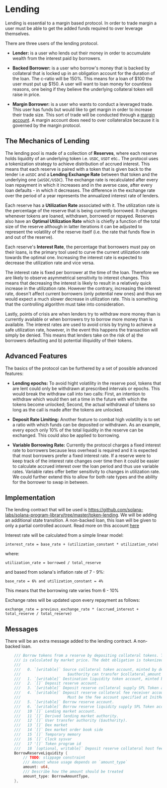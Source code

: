 # Lending

Lending is essential to a margin based protocol. In order to trade margin a user must be able to get the added funds required to over leverage themselves.

There are three users of the lending protocol.

- **Lender:** is a user who lends out their money in order to accumulate wealth from the interest paid by borrowers.

- **Backed Borrower:** is a user who borrow's money that is backed by collateral that is locked up in an obligation account for the duration of the loan. The c-ratio will be 150%. This means for a loan of $100 the user must put up $150. A user will want to loan money for countless reasons, one being if they believe the underlying collateral token will raise in price.

- **Margin Borrower:** is a user who wants to conduct a leveraged trade. This user has funds but would like to get margin in order to increase their trade size. This sort of trade will be conducted through a [margin account](./margin.md). A margin account does need to over collateralize because it is governed by the margin protocol.

## The Mechanics of Lending

The lending pool is made of a collection of **Reserves**, where each reserve holds liquidity of an underlying token i.e. `USDC`, `USDT` etc.. The protocol uses a tokenization strategy to achieve distribution of accrued interest. This means that each reserve is paired with a token that is given back to the lender i.e `aUSDC` and a **Lending Exchange Rate** between that token and the underlying one (`aUSDC/USDC`). The exchange rate is recalculated after every loan repayment in which it increases and in the averse case, after every loan defaults - in which it decreases. The difference in the exchange rate over the period of a year represents the annualized interest rate of lenders.

Each reserve has a **Utilization Rate** associated with it. The utilization rate is the percentage of the reserve that is being currently borrowed. It changes whenever tokens are loaned, withdrawn, borrowed or repayed. Reserves also have an **Optimal Utilization Rate** which is chiefly a function of the total size of the reserve although in latter iterations it can be adjusted to represent the volatility of the reserve itself (i.e. the rate that funds flow in and out of the reserve). 

Each reserve's **Interest Rate**, the percentage that borrowers must pay on their loans, is the primary tool used to curve the current utilization rate towards the optimal one. Increasing the interest rate is expected to decrease the utilization rate and vice versa. 

The interest rate is fixed per borrower at the time of the loan. Therefore we are likely to observe asymmetrical sensitivity to interest changes. This means that decreasing the interest is likely to result in a relatively quick increase in the utilization rate. However the contrary, increasing the interest rate, doesn't affect current borrowers (only potential new ones) and thus we would expect a much slower decrease in utilization rate. This is something that the controlling algorithm must take into consideration.

Lastly, points of crisis are when lenders try to withdraw more money than is currently available or when borrowers try to borrow more money than is available. The interest rates are used to avoid crisis by trying to achieve a safe utilization rate, however, in the event this happens the transaction will simply be denied. This means that lenders take on the risk of a) the borrowers defaulting and b) potential illiquidity of their tokens.  

## Advanced Features

The basics of the protocol can be furthered by a set of possible advanced features:

- **Lending epochs:** To avoid hight volatility in the reserve pool, tokens that are lent could only be withdrawn at prescribed intervals or epochs. This would break the withdraw call into two calls: First, an intention to withdraw which would then set a time in the future with which the tokens become unlocked; Second, the actual withdrawal of tokens so long as the call is made after the tokens are unlocked. 

- **Deposit Rate Limiting:** Another feature to combat high volatility is to set a ratio with which funds can be deposited or withdrawn. As an example, every epoch only 10% of the total liquidity in the reserve can be exchanged. This could also be applied to borrowing.

- **Variable Borrowing Rate:** Currently the protocol charges a fixed interest rate to borrowers because less overhead is required and it is expected that most
borrowers prefer a fixed interest rate. If a reserve were to keep track of the interest rate changes over time then it could be easier to calculate accrued interest over the loan period and thus use variable rates. Variable rates offer better sensitivity to changes in utilization rate. We could further extend this to allow for both rate types and the ability for the borrower to swap in between. 

## Implementation

The lending contract that will be used is https://github.com/solana-labs/solana-program-library/tree/master/token-lending. We will be adding an additional state transition. A non-backed loan, this loan will be given to only a partial controlled account. Read more on this account [here](./margin.md)

Interest rate will be calculated from a simple linear model:

```
interest_rate = base_rate + (utilization_constant * utilization_rate)
```

where: 

```
utilization_rate = borrowed / total_reserve
```

and based from solana's inflation rate of 7 - 9%:

```
base_rate = 6% and utilization_constant = 4%
```

This means that the borrowing rate varies from 6 - 10%

Exchange rates will be updated upon every repayment as follows:

```
exchange_rate = previous_exchange_rate * (accrued_interest + total_reserve / total_reserve)
```

## Messages

There will be an extra message added to the lending contract. A non-backed loan. 

```rust
    /// Borrow tokens from a reserve by depositing collateral tokens. The number of borrowed tokens
    /// is calculated by market price. The debt obligation is tokenized.
    ///
    ///   0. `[writable]` Source collateral token account, minted by deposit reserve collateral mint,
    ///                     $authority can transfer $collateral_amount
    ///   1. `[writable]` Destination liquidity token account, minted by borrow reserve liquidity mint
    ///   2. `[]` Deposit reserve account.
    ///   3. `[writable]` Deposit reserve collateral supply SPL Token account
    ///   4. `[writable]` Deposit reserve collateral fee receiver account.
    ///                     Must be the fee account specified at InitReserve.
    ///   5. `[writable]` Borrow reserve account.
    ///   6. `[writable]` Borrow reserve liquidity supply SPL Token account
    ///   10 `[]` Lending market account.
    ///   11 `[]` Derived lending market authority.
    ///   12 `[]` User transfer authority ($authority).
    ///   13 `[]` Dex market
    ///   14 `[]` Dex market order book side
    ///   15 `[]` Temporary memory
    ///   16 `[]` Clock sysvar
    ///   17 '[]` Token program id
    ///   18 `[optional, writable]` Deposit reserve collateral host fee receiver account.
    BorrowReserveLiquidity {
        // TODO: slippage constraint
        /// Amount whose usage depends on `amount_type`
        amount: u64,
        /// Describe how the amount should be treated
        amount_type: BorrowAmountType,
    },
  ```
